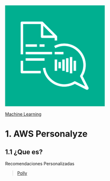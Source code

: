 ![Amazon SNS](../00_assets/Machine%20Learning/polly-logo.png)

[Machine Learning](../10-Machine_Learning/)

# 1. AWS Personalyze

## 1.1 ¿Que es?

Recomendaciones Personalizadas


>[Polly](./polly.md)